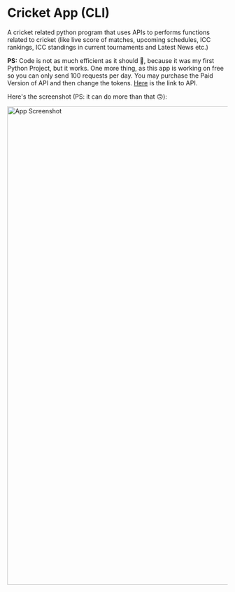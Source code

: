 # Cricket App (CLI)

A cricket related python program that uses APIs to performs functions
related to cricket (like live score of matches, upcoming schedules,
ICC rankings, ICC standings in current tournaments and Latest News etc.)


**PS:** Code is not as much efficient as it should 🥺, because it was my first Python Project, but it works.
One more thing, as this app is working on free so you can only send 100 requests per day. You may purchase the Paid Version of API and then change the tokens.
[Here](https://rapidapi.com/cricketapilive/api/cricbuzz-cricket/) is the link to API.

Here's the screenshot (PS: it can do more than that 🙃):

<img width="1094" alt="App Screenshot" src="https://user-images.githubusercontent.com/91587113/191537889-851009db-d91b-429a-bcfc-74e68a1deae3.png">


